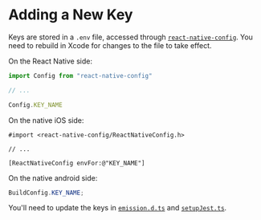 # Adding a New Key

Keys are stored in a `.env` file, accessed through [`react-native-config`](https://github.com/luggit/react-native-config). You need to rebuild in Xcode for changes to the file to take effect.

On the React Native side:

```ts
import Config from "react-native-config"

// ...

Config.KEY_NAME
```

On the native iOS side:

```objc
#import <react-native-config/ReactNativeConfig.h>

// ...

[ReactNativeConfig envFor:@"KEY_NAME"]
```

On the native android side:

```java
BuildConfig.KEY_NAME;
```

You'll need to update the keys in [`emission.d.ts`](https://github.com/artsy/eigen/blob/869d35e0d83d4afae2cb62ebeab924f420944b0f/typings/emission.d.ts#L58-L72) and [`setupJest.ts`](https://github.com/artsy/eigen/blob/4654bacbcdc8624fb2799e9f86ad7717c5ab604b/src/setupJest.ts#L319-L331).
